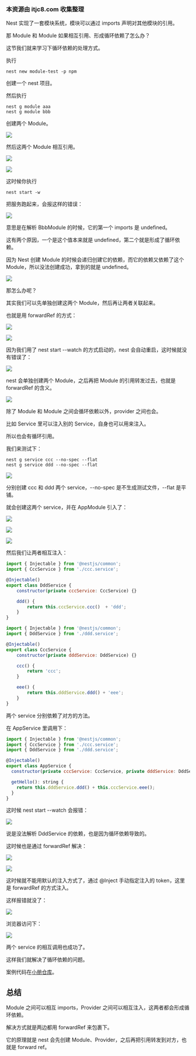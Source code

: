 ### 本资源由 itjc8.com 收集整理
﻿Nest 实现了一套模块系统，模块可以通过 imports 声明对其他模块的引用。

那 Module 和 Module 如果相互引用、形成循环依赖了怎么办？

这节我们就来学习下循环依赖的处理方式。

执行

```
nest new module-test -p npm
```
创建一个 nest 项目。

然后执行
```
nest g module aaa
nest g module bbb
```
创建两个 Module。

![](//liushuaiyang.oss-cn-shanghai.aliyuncs.com/nest-docs/image/第14章-1.png)

然后这两个 Module 相互引用。

![](//liushuaiyang.oss-cn-shanghai.aliyuncs.com/nest-docs/image/第14章-2.png)

![](//liushuaiyang.oss-cn-shanghai.aliyuncs.com/nest-docs/image/第14章-3.png)

这时候你执行

```
nest start -w
```
把服务跑起来，会报这样的错误：

![](//liushuaiyang.oss-cn-shanghai.aliyuncs.com/nest-docs/image/第14章-4.png)

意思是在解析 BbbModule 的时候，它的第一个 imports 是 undefined。

这有两个原因，一个是这个值本来就是 undefined，第二个就是形成了循环依赖。

因为 Nest 创建 Module 的时候会递归创建它的依赖，而它的依赖又依赖了这个 Module，所以没法创建成功，拿到的就是 undefined。

![](//liushuaiyang.oss-cn-shanghai.aliyuncs.com/nest-docs/image/第14章-5.png)

那怎么办呢？

其实我们可以先单独创建这两个 Module，然后再让两者关联起来。

也就是用 forwardRef 的方式：

![](//liushuaiyang.oss-cn-shanghai.aliyuncs.com/nest-docs/image/第14章-6.png)

![](//liushuaiyang.oss-cn-shanghai.aliyuncs.com/nest-docs/image/第14章-7.png)

因为我们用了 nest start --watch 的方式启动的，nest 会自动重启，这时候就没有错误了：

![](//liushuaiyang.oss-cn-shanghai.aliyuncs.com/nest-docs/image/第14章-8.png)

nest 会单独创建两个 Module，之后再把 Module 的引用转发过去，也就是 forwardRef 的含义。

![](//liushuaiyang.oss-cn-shanghai.aliyuncs.com/nest-docs/image/第14章-9.png)

除了 Module 和 Module 之间会循环依赖以外，provider 之间也会。

比如 Service 里可以注入别的 Service，自身也可以用来注入。

所以也会有循环引用。

我们来测试下：

```
nest g service ccc --no-spec --flat
nest g service ddd --no-spec --flat
```
![](//liushuaiyang.oss-cn-shanghai.aliyuncs.com/nest-docs/image/第14章-10.png)

分别创建 ccc 和 ddd 两个 service，--no-spec 是不生成测试文件，--flat 是平铺。

就会创建这两个 service，并在 AppModule 引入了：

![](//liushuaiyang.oss-cn-shanghai.aliyuncs.com/nest-docs/image/第14章-11.png)

![](//liushuaiyang.oss-cn-shanghai.aliyuncs.com/nest-docs/image/第14章-12.png)

![](//liushuaiyang.oss-cn-shanghai.aliyuncs.com/nest-docs/image/第14章-13.png)

然后我们让两者相互注入：

```javascript
import { Injectable } from '@nestjs/common';
import { CccService } from './ccc.service';

@Injectable()
export class DddService {
    constructor(private cccService: CccService) {}

    ddd() {
        return this.cccService.ccc()  + 'ddd';
    }
}
```

```javascript
import { Injectable } from '@nestjs/common';
import { DddService } from './ddd.service';

@Injectable()
export class CccService {
    constructor(private dddService: DddService) {}

    ccc() {
        return 'ccc';
    }

    eee() {
        return this.dddService.ddd() + 'eee';
    }
}
```

两个 service 分别依赖了对方的方法。

在 AppService 里调用下：

```javascript
import { Injectable } from '@nestjs/common';
import { CccService } from './ccc.service';
import { DddService } from './ddd.service';

@Injectable()
export class AppService {
  constructor(private cccService: CccService, private dddService: DddService){}

  getHello(): string {
    return this.dddService.ddd() + this.cccService.eee();
  }
}
```

这时候 nest start --watch 会报错：

![](//liushuaiyang.oss-cn-shanghai.aliyuncs.com/nest-docs/image/第14章-14.png)

说是没法解析 DddService 的依赖，也是因为循环依赖导致的。

这时候也是通过 forwardRef 解决：

![](//liushuaiyang.oss-cn-shanghai.aliyuncs.com/nest-docs/image/第14章-15.png)

![](//liushuaiyang.oss-cn-shanghai.aliyuncs.com/nest-docs/image/第14章-16.png)

这时候就不能用默认的注入方式了，通过 @Inject 手动指定注入的 token，这里是 forwardRef 的方式注入。

这样报错就没了：

![](//liushuaiyang.oss-cn-shanghai.aliyuncs.com/nest-docs/image/第14章-17.png)

浏览器访问下：

![](//liushuaiyang.oss-cn-shanghai.aliyuncs.com/nest-docs/image/第14章-18.png)

两个 service 的相互调用也成功了。

这样我们就解决了循环依赖的问题。

案例代码在[小册仓库](https://github.com/QuarkGluonPlasma/nestjs-course-code/tree/main/circular-dependency)。

## 总结

Module 之间可以相互 imports，Provider 之间可以相互注入，这两者都会形成循环依赖。

解决方式就是两边都用 forwardRef 来包裹下。

它的原理就是 nest 会先创建 Module、Provider，之后再把引用转发到对方，也就是 forward ref。


